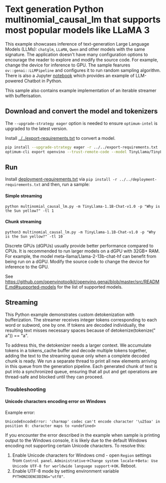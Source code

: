 # Text generation Python multinomial_causal_lm that supports most popular models like LLaMA 3

This example showcases inference of text-generation Large Language Models (LLMs): `chatglm`, `LLaMA`, `Qwen` and other models with the same signature. The application doesn't have many configuration options to encourage the reader to explore and modify the source code. For example, change the device for inference to GPU. The sample fearures `ov::genai::LLMPipeline` and configures it to run random sampling algorithm. There is also a Jupyter [notebook](https://github.com/openvinotoolkit/openvino_notebooks/tree/latest/notebooks/llm-chatbot) which provides an example of LLM-powered Chatbot in Python.

This sample also contains example implementation of an iterable streamer with bufferisation.

## Download and convert the model and tokenizers

The `--upgrade-strategy eager` option is needed to ensure `optimum-intel` is upgraded to the latest version.

Install [../../export-requirements.txt](../../export-requirements.txt) to convert a model.

```sh
pip install --upgrade-strategy eager -r ../../export-requirements.txt
optimum-cli export openvino --trust-remote-code --model TinyLlama/TinyLlama-1.1B-Chat-v1.0 TinyLlama-1.1B-Chat-v1.0
```

## Run

Install [deployment-requirements.txt](../../deployment-requirements.txt) via `pip install -r ../../deployment-requirements.txt` and then, run a sample:

#### Simple streaming
`python multinomial_causal_lm.py -m TinyLlama-1.1B-Chat-v1.0 -p "Why is the Sun yellow?" -tl 1`
#### Chunk streaming
`python3 multinomial_causal_lm.py -m TinyLlama-1.1B-Chat-v1.0 -p "Why is the Sun yellow?" -tl 10`


Discrete GPUs (dGPUs) usually provide better performance compared to CPUs. It is recommended to run larger models on a dGPU with 32GB+ RAM. For example, the model meta-llama/Llama-2-13b-chat-hf can benefit from being run on a dGPU. Modify the source code to change the device for inference to the GPU.

See https://github.com/openvinotoolkit/openvino.genai/blob/master/src/README.md#supported-models for the list of supported models.

## Streaming

This Python example demonstrates custom detokenization with bufferization. The streamer receives integer tokens corresponding to each word or subword, one by one. If tokens are decoded individually, the resulting text misses necessary spaces because of detokenize(tokenize(" a")) == "a".

To address this, the detokenizer needs a larger context. We accumulate tokens in a tokens_cache buffer and decode multiple tokens together, adding the text to the streaming queue only when a complete decoded chunk is ready. We run a separate thread to print all new elements arriving in this queue from the generation pipeline. Each generated chunk of text is put into a synchronized queue, ensuring that all put and get operations are thread-safe and blocked until they can proceed.

### Troubleshooting

#### Unicode characters encoding error on Windows

Example error:
```
UnicodeEncodeError: 'charmap' codec can't encode character '\u25aa' in position 0: character maps to <undefined>
```

If you encounter the error described in the example when sample is printing output to the Windows console, it is likely due to the default Windows encoding not supporting certain Unicode characters. To resolve this:
1. Enable Unicode characters for Windows cmd - open `Region` settings from `Control panel`. `Administrative`->`Change system locale`->`Beta: Use Unicode UTF-8 for worldwide language support`->`OK`. Reboot.
2. Enable UTF-8 mode by setting environment variable `PYTHONIOENCODING="utf8"`.
